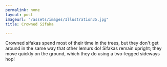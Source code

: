 ```yaml
---
permalink: none
layout: post
imageurl: "/assets/images/Illustration35.jpg"
title: Crowned Sifaka

---
```


Crowned sifakas spend most of their time in the trees, but they don't get around in the same way that other lemurs do! Sifakas remain upright; they move quickly on the ground, which they do using a two-legged sideways hop!
